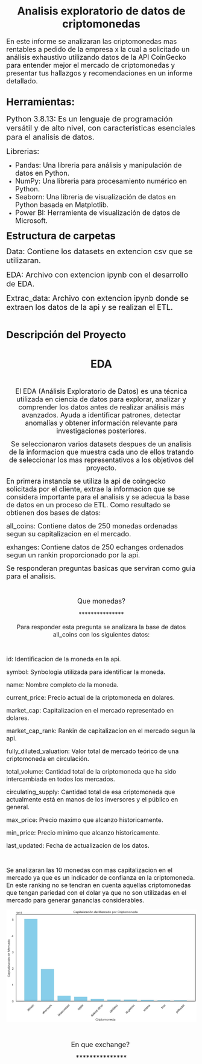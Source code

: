 <h1 style="text-align:center"><strong>Analisis exploratorio de datos de criptomonedas</strong></h1>

<p><span style="font-size:18px">En este informe se analizaran las criptomonedas mas rentables a pedido de la empresa x la cual a solicitado un an&aacute;lisis exhaustivo utilizando datos de la API CoinGecko para entender mejor el mercado de criptomonedas y presentar tus hallazgos y recomendaciones en un informe detallado.</span></p>

<h2><strong><span style="font-size:26px">Herramientas:</span></strong></h2>

<p><span style="font-size:20px">Python 3.8.13:&nbsp;Es un lenguaje de programaci&oacute;n vers&aacute;til y de alto nivel, con caracteristicas esenciales para el analisis de datos.</span></p>

<p><span style="font-size:20px">Librerias: </span></p>

<ul>
	<li><span style="font-size:18px">Pandas: Una libreria para an&aacute;lisis y manipulaci&oacute;n de datos en Python.</span></li>
	<li><span style="font-size:18px">NumPy: Una libreria para procesamiento num&eacute;rico en Python.</span></li>
	<li><span style="font-size:18px">Seaborn: Una libreria de visualizaci&oacute;n de datos en Python basada en Matplotlib.</span></li>
	<li><span style="font-size:18px">Power BI:&nbsp;Herramienta de visualizaci&oacute;n de datos de Microsoft.</span></li>
</ul>

<p><strong><span style="font-size:26px">Estructura de carpetas</span></strong></p>

<p><span style="font-size:20px">Data: Contiene los datasets en extencion csv que se utilizaran.</span></p>

<p><span style="font-size:20px">EDA: Archivo con extencion ipynb con el desarrollo de EDA.</span></p>

<p><span style="font-size:20px">Extrac_data:&nbsp;Archivo con extencion ipynb donde se extraen los datos de la api y se realizan el ETL.</span></p>

<p>&nbsp;</p>

<p><span style="font-size:26px"><strong>Descripci&oacute;n del Proyecto</strong></span></p>

<p style="text-align:center">&nbsp;</p>

<p style="text-align:center"><strong><span style="font-size:28px">EDA</span></strong></p>

<p style="text-align:center">&nbsp;</p>

<p style="text-align:center"><span style="font-size:18px">El EDA (An&aacute;lisis Exploratorio de Datos) es una t&eacute;cnica utilizada en ciencia de datos para explorar, analizar y comprender los datos antes de realizar an&aacute;lisis m&aacute;s avanzados. Ayuda a identificar patrones, detectar anomal&iacute;as y obtener informaci&oacute;n relevante para investigaciones posteriores.</span></p>

<p style="text-align:center"><span style="font-size:18px">Se seleccionaron varios datasets despues de un analisis de la informacion que muestra cada uno de ellos tratando de seleccionar los mas representativos a los objetivos del proyecto.</span></p>

<p><span style="font-size:18px">En primera instancia se utiliza la api de coingecko solicitada por el cliente, extrae la informacion que se considera importante para el analisis y se adecua la base de datos en un proceso de ETL. Como resultado se obtienen dos bases de datos:</span></p>

<p><span style="font-size:18px">all_coins: Contiene datos de 250 monedas ordenadas segun su capitalizacion en el mercado.</span></p>

<p><span style="font-size:18px">exhanges: Contiene datos de 250 echanges ordenados segun un rankin proporcionado por la api.</span></p>

<p><span style="font-size:18px">Se responderan preguntas basicas que serviran como guia para el analisis.</span></p>

<p>&nbsp;</p>

<p style="text-align:center"><span style="font-size:18px">Que monedas?</span></p>

<p style="text-align:center"><span style="font-size:16px">***************</span></p>

<p style="text-align:center"><span style="font-size:16px">Para responder esta pregunta se analizara la base de datos all_coins con los siguientes datos:</span></p>

<p style="text-align:center">&nbsp;</p>

<p><span style="font-size:16px">id: Identificacion de la moneda en la api.</span></p>

<p><span style="font-size:16px">symbol: Synbologia utilizada para identificar la moneda.</span></p>

<p><span style="font-size:16px">name: Nombre completo de la moneda.</span></p>

<p><span style="font-size:16px">current_price: Precio actual de la criptomoneda en dolares.</span></p>

<p><span style="font-size:16px">market_cap: Capitalizacion en el mercado representado en dolares.</span></p>

<p><span style="font-size:16px">market_cap_rank: Rankin de capitalizacion en el mercado segun la api.</span></p>

<p><span style="font-size:16px">fully_diluted_valuation: Valor total de mercado te&oacute;rico de una criptomoneda en circulaci&oacute;n.</span></p>

<p><span style="font-size:16px">total_volume: Cantidad total de la criptomoneda que ha sido intercambiada en todos los mercados.</span></p>

<p><span style="font-size:16px">circulating_supply: Cantidad total de esa criptomoneda que actualmente est&aacute; en manos de los inversores y el p&uacute;blico en general.</span></p>

<p><span style="font-size:16px">max_price: Precio maximo que alcanzo historicamente.</span></p>

<p><span style="font-size:16px">min_price: Precio minimo que alcanzo historicamente.</span></p>

<p><span style="font-size:16px">last_updated: Fecha de actualizacion de los datos.</span></p>

<p>&nbsp;</p>

<p><span style="font-size:16px">Se analizaran las 10 monedas con mas capitalizacion en el mercado ya que es un indicador de confianza en la criptomoneda. En este ranking no se tendran en cuenta aquellas criptomonedas que tengan pariedad con el dolar ya que no son utilizadas en el mercado para generar ganancias considerables.</span></p>

<p style="text-align:center"><img alt="" src="https://github.com/Galo0000/Analitics_Proyect_Cryptocurrency/blob/main/Images/top10crip.jpg" /></p>

<p style="text-align:center">&nbsp;</p>

<p style="text-align:center"><span style="font-size:18px">En que exchange?&nbsp;</span></p>

<p style="text-align:center"><span style="font-size:18px">***************</span></p>

<p style="text-align:center">&nbsp;</p>

<p>&nbsp;</p>

<p style="text-align:center">&nbsp;</p>

<p>&nbsp;</p>

<p>&nbsp;</p>

<p style="text-align:center">&nbsp;</p>

<p style="text-align:center">&nbsp;</p>